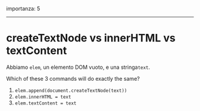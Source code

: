 importanza: 5

---

# createTextNode vs innerHTML vs textContent

Abbiamo `elem`, un elemento DOM vuoto, e una stringa`text`.

Which of these 3 commands will do exactly the same?

1. `elem.append(document.createTextNode(text))`
2. `elem.innerHTML = text`
3. `elem.textContent = text`
